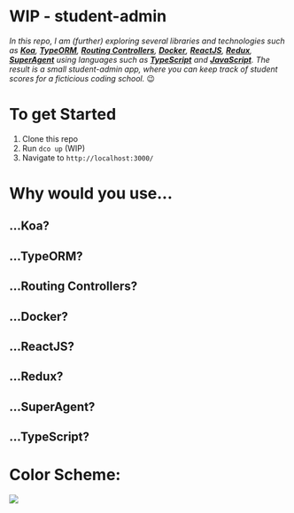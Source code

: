 #  WIP - student-admin

_In this repo, I am (further) exploring several libraries and technologies such as **[Koa](https://koajs.com/)**, **[TypeORM](http://typeorm.io/#/)**, **[Routing Controllers](https://github.com/typestack/routing-controllers)**, **[Docker](https://www.docker.com/)**, **[ReactJS](https://reactjs.org/)**, **[Redux](https://redux.js.org/)**, **[SuperAgent](https://www.npmjs.com/package/superagent)** using languages such as **[TypeScript](https://www.typescriptlang.org/)** and **[JavaScript](https://www.javascript.com/)**. The result is a small student-admin app, where you can keep track of student scores for a ficticious coding school._ 😉

# To get Started
1. Clone this repo
2. Run `dco up` (WIP)
3. Navigate to `http://localhost:3000/`

# Why would you use...
## ...Koa?
## ...TypeORM?
## ...Routing Controllers?
## ...Docker?
## ...ReactJS?
## ...Redux?
## ...SuperAgent?
## ...TypeScript?



# Color Scheme:
![](https://cd.sseu.re/Color_Scheme_-_Analogous_2018-09-03_20-11-07.png)
